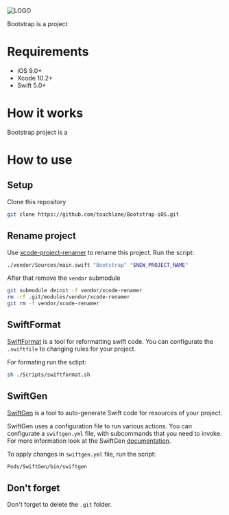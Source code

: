 ![LOGO](https://github.com/touchlane/Bootstrap-iOS/tree/readme/Assets/logo.svg)

Bootstrap is a project 

# Requirements

* iOS 9.0+
* Xcode 10.2+
* Swift 5.0+

# How it works

Bootstrap project is a 

# How to use

## Setup
Clone this repository

```bash
git clone https://github.com/touchlane/Bootstrap-iOS.git
```

## Rename project
Use [xcode-project-renamer](https://github.com/appculture/xcode-project-renamer) to rename this project. Run the script:

```bash
./vendor/Sources/main.swift "Bootstrap" "$NEW_PROJECT_NAME"
```

After that remove the `vendor` submodule

```bash
git submodule deinit -f vendor/xcode-renamer
rm -rf .git/modules/vendor/xcode-renamer
git rm -f vendor/xcode-renamer
```

## SwiftFormat
[SwiftFormat](https://github.com/nicklockwood/SwiftFormat) is a tool for reformatting swift code.
You can configurate the `.swiftfile` to changing rules for your project.

For formating run the sctipt:

```bash
sh ./Scripts/swiftformat.sh
```

## SwiftGen
[SwiftGen](https://github.com/SwiftGen/SwiftGen) is a tool to auto-generate Swift code for resources of your project.

SwiftGen uses a configuration file to run various actions. You can configurate a `swiftgen.yml` file, with subcommands that you need to invoke. For more information look at the SwiftGen [documentation](https://github.com/SwiftGen/SwiftGen).

To apply changes in `swiftgen.yml` file, run the script:
```bash
Pods/SwiftGen/bin/swiftgen
```

## Don't forget

Don't forget to delete the `.git` folder.